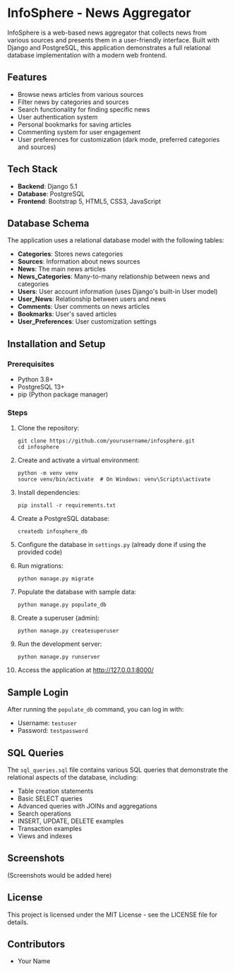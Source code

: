 # InfoSphere - News Aggregator

InfoSphere is a web-based news aggregator that collects news from various sources and presents them in a user-friendly interface. Built with Django and PostgreSQL, this application demonstrates a full relational database implementation with a modern web frontend.

## Features

- Browse news articles from various sources
- Filter news by categories and sources
- Search functionality for finding specific news
- User authentication system
- Personal bookmarks for saving articles
- Commenting system for user engagement
- User preferences for customization (dark mode, preferred categories and sources)

## Tech Stack

- **Backend**: Django 5.1
- **Database**: PostgreSQL
- **Frontend**: Bootstrap 5, HTML5, CSS3, JavaScript

## Database Schema

The application uses a relational database model with the following tables:

- **Categories**: Stores news categories
- **Sources**: Information about news sources
- **News**: The main news articles
- **News_Categories**: Many-to-many relationship between news and categories
- **Users**: User account information (uses Django's built-in User model)
- **User_News**: Relationship between users and news
- **Comments**: User comments on news articles
- **Bookmarks**: User's saved articles
- **User_Preferences**: User customization settings

## Installation and Setup

### Prerequisites

- Python 3.8+
- PostgreSQL 13+
- pip (Python package manager)

### Steps

1. Clone the repository:
   ```
   git clone https://github.com/yourusername/infosphere.git
   cd infosphere
   ```

2. Create and activate a virtual environment:
   ```
   python -m venv venv
   source venv/bin/activate  # On Windows: venv\Scripts\activate
   ```

3. Install dependencies:
   ```
   pip install -r requirements.txt
   ```

4. Create a PostgreSQL database:
   ```
   createdb infosphere_db
   ```

5. Configure the database in `settings.py` (already done if using the provided code)

6. Run migrations:
   ```
   python manage.py migrate
   ```

7. Populate the database with sample data:
   ```
   python manage.py populate_db
   ```

8. Create a superuser (admin):
   ```
   python manage.py createsuperuser
   ```

9. Run the development server:
   ```
   python manage.py runserver
   ```

10. Access the application at http://127.0.0.1:8000/

## Sample Login

After running the `populate_db` command, you can log in with:
- Username: `testuser`
- Password: `testpassword`

## SQL Queries

The `sql_queries.sql` file contains various SQL queries that demonstrate the relational aspects of the database, including:

- Table creation statements
- Basic SELECT queries
- Advanced queries with JOINs and aggregations
- Search operations
- INSERT, UPDATE, DELETE examples
- Transaction examples
- Views and indexes

## Screenshots

(Screenshots would be added here)

## License

This project is licensed under the MIT License - see the LICENSE file for details.

## Contributors

- Your Name 